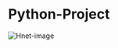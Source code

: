 # Python-Project


![Hnet-image](https://user-images.githubusercontent.com/73251086/96883766-4a472000-1470-11eb-88fe-8ca96c023ee1.gif)
